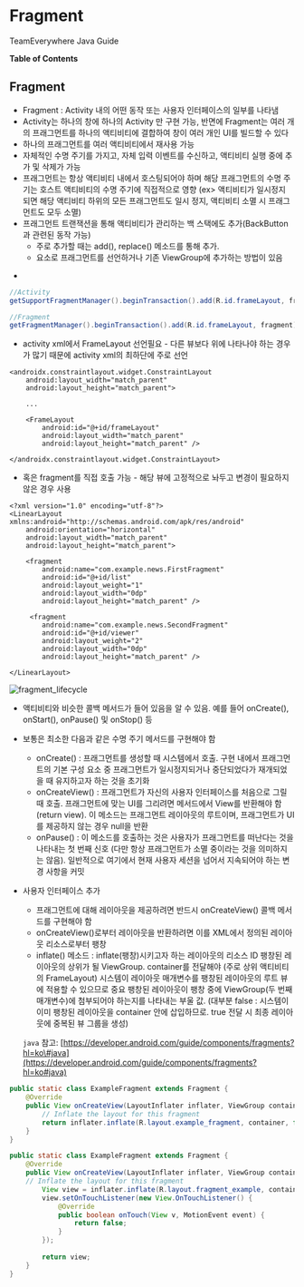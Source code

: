 # Fragment

 TeamEverywhere Java Guide 

 **Table of Contents**

##  Fragment 

* Fragment : Activity 내의 어떤 동작 또는 사용자 인터페이스의 일부를 나타냄
* Activity는 하나의 창에 하나의 Activity 만 구현 가능, 반면에 Fragment는 여러 개의 프래그먼트를 하나의 액티비티에 결합하여 창이 여러 개인 UI를 빌드할 수 있다 
* 하나의 프래그먼트를 여러 액티비티에서 재사용 가능 
* 자체적인 수명 주기를 가지고, 자체 입력 이벤트를 수신하고, 액티비티 실행 중에 추가 및 삭제가 가능 
* 프래그먼트는 항상 액티비티 내에서 호스팅되어야 하며 해당 프래그먼트의 수명 주기는 호스트 액티비티의 수명 주기에 직접적으로 영향 \(ex&gt; 액티비티가 일시정지 되면 해당 액티비티 하위의 모든 프래그먼트도 일시 정지, 액티비티 소멸 시 프래그먼트도 모두 소멸\) 
* 프래그먼트 트랜잭션을 통해 액티비티가 관리하는 백 스택에도 추가\(BackButton 과 관련된 동작 가능\) 
  * 주로 추가할 때는 add\(\), replace\(\) 메소드를 통해 추가. 
  *  요소로 프래그먼트를 선언하거나 기존 ViewGroup에 추가하는 방법이 있음 

- 

```java
//Activity 
getSupportFragmentManager().beginTransaction().add(R.id.frameLayout, fragment).addToBackStack(null).commit();

//Fragment 
getFragmentManager().beginTransaction().add(R.id.frameLayout, fragment).addToBackStack(null).commit();
```

* activity xml에서 FrameLayout 선언필요 - 다른 뷰보다 위에 나타나야 하는 경우가 많기 때문에 activity xml의 최하단에 주로 선언 

```markup
<androidx.constraintlayout.widget.ConstraintLayout 
    android:layout_width="match_parent" 
    android:layout_height="match_parent"> 
    
    ...

    <FrameLayout
        android:id="@+id/frameLayout" 
        android:layout_width="match_parent" 
        android:layout_height="match_parent" /> 
        
</androidx.constraintlayout.widget.ConstraintLayout>
```

* 혹은 fragment를 직접 호출 가능 - 해당 뷰에 고정적으로 놔두고 변경이 필요하지 않은 경우 사용 

```markup
<?xml version="1.0" encoding="utf-8"?> 
<LinearLayout xmlns:android="http://schemas.android.com/apk/res/android"
    android:orientation="horizontal"
    android:layout_width="match_parent" 
    android:layout_height="match_parent"> 
    
    <fragment 
        android:name="com.example.news.FirstFragment" 
        android:id="@+id/list" 
        android:layout_weight="1" 
        android:layout_width="0dp" 
        android:layout_height="match_parent" /> 
     
     <fragment 
        android:name="com.example.news.SecondFragment" 
        android:id="@+id/viewer" 
        android:layout_weight="2" 
        android:layout_width="0dp" 
        android:layout_height="match_parent" /> 
        
</LinearLayout>
```

![fragment\_lifecycle](https://user-images.githubusercontent.com/45971970/71537352-2608d880-295e-11ea-95db-b4d7d55ef1b7.png)

* 액티비티와 비슷한 콜백 메서드가 들어 있음을 알 수 있음. 예를 들어 onCreate\(\), onStart\(\), onPause\(\) 및 onStop\(\) 등
* 보통은 최소한 다음과 같은 수명 주기 메서드를 구현해야 함
  * onCreate\(\) : 프래그먼트를 생성할 때 시스템에서 호출. 구현 내에서 프래그먼트의 기본 구성 요소 중 프래그먼트가 일시정지되거나 중단되었다가 재개되었을 때 유지하고자 하는 것을 초기화
  * onCreateView\(\) : 프래그먼트가 자신의 사용자 인터페이스를 처음으로 그릴 때 호출. 프래그먼트에 맞는 UI를 그리려면 메서드에서 View를 반환해야 함 \(return view\). 이 메소드는 프래그먼트 레이아웃의 루트이며, 프래그먼트가 UI를 제공하지 않는 경우 null을 반환
  * onPause\(\) : 이 메소드를 호출하는 것은 사용자가 프래그먼트를 떠난다는 것을 나타내는 첫 번째 신호 \(다만 항상 프래그먼트가 소멸 중이라는 것을 의미하지는 않음\). 일반적으로 여기에서 현재 사용자 세션을 넘어서 지속되어야 하는 변경 사항을 커밋
* 사용자 인터페이스 추가 

  * 프래그먼트에 대해 레이아웃을 제공하려면 반드시 onCreateView\(\) 콜백 메서드를 구현해야 함 
  * onCreateView\(\)로부터 레이아웃을 반환하려면 이를 XML에서 정의된 레이아웃 리소스로부터 팽창 
  * inflate\(\) 메소드 : inflate\(팽창\)시키고자 하는 레이아웃의 리소스 ID 팽창된 레이아웃의 상위가 될 ViewGroup. container를 전달해야 \(주로 상위 액티비티의 FrameLayout\) 시스템이 레이아웃 매개변수를 팽창된 레이아웃의 루트 뷰에 적용할 수 있으므로 중요 팽창된 레이아웃이 팽창 중에 ViewGroup\(두 번째 매개변수\)에 첨부되어야 하는지를 나타내는 부울 값. \(대부분 false : 시스템이 이미 팽창된 레이아웃을 container 안에 삽입하므로. true 전달 시 최종 레이아웃에 중복된 뷰 그룹을 생성\) 

  `java`  참고: [https://developer.android.com/guide/components/fragments?hl=ko\#java](https://developer.android.com/guide/components/fragments?hl=ko#java)

```java
public static class ExampleFragment extends Fragment { 
    @Override
    public View onCreateView(LayoutInflater inflater, ViewGroup container, Bundle savedInstanceState) {
        // Inflate the layout for this fragment 
        return inflater.inflate(R.layout.example_fragment, container, false);
    }
} 

public static class ExampleFragment extends Fragment { 
    @Override
    public View onCreateView(LayoutInflater inflater, ViewGroup container, Bundle savedInstanceState) { 
    // Inflate the layout for this fragment 
        View view = inflater.inflate(R.layout.fragment_example, container, false); 
        view.setOnTouchListener(new View.OnTouchListener() { 
            @Override 
            public boolean onTouch(View v, MotionEvent event) { 
                return false;
            } 
        });
        
        return view; 
    } 
}
```

